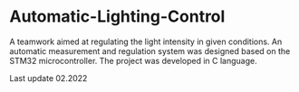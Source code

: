 # Automatic-Lighting-Control
 
A teamwork aimed at regulating the light intensity in given conditions. An automatic measurement and regulation system was designed based on the STM32 microcontroller. The project was developed in C language. 

Last update 02.2022
